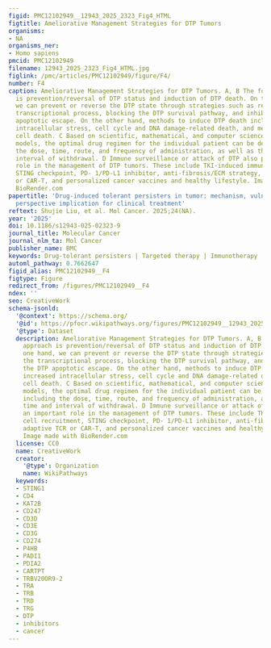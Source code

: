 ```yaml
---
figid: PMC12102949__12943_2025_2323_Fig4_HTML
figtitle: Ameliorative Management Strategies for DTP Tumors
organisms:
- NA
organisms_ner:
- Homo sapiens
pmcid: PMC12102949
filename: 12943_2025_2323_Fig4_HTML.jpg
figlink: /pmc/articles/PMC12102949/figure/F4/
number: F4
caption: Ameliorative Management Strategies for DTP Tumors. A, B The focused approach
  is prevention/reversal of DTP status and induction of DTP death. On the one hand,
  we can prevent or reverse the DTP state through strategies such as regulating the
  transcriptional process, blocking the DTP survival pathway, and inhibiting the DTP
  apoptotic escape. On the other hand, methods to induce DTP death include increased
  intracellular stress, cell cycle and DNA damage-related death, and metabolism-related
  cell death. C Based on scientific, mathematical, and computer science-based mathematical
  models, the optimal drug regimen for the individual patient can be determined, including
  the dose, time, route, and frequency of administration, as well as the time and
  interval of withdrawal. D Immune surveillance or attack of DTP also plays an important
  role in the management of DTP tumors. These include TKI-induced immune cell recruitment,
  STING checkpoint, PD- 1/PD-L1 inhibitor, anti-fibrosis/ECM strategy, adaptive TCR
  or CAR-T, and personalized cancer vaccines and healthy lifestyle. Image made with
  BioRender.com
papertitle: 'Drug-induced tolerant persisters in tumor: mechanism, vulnerability and
  perspective implication for clinical treatment'
reftext: Shujie Liu, et al. Mol Cancer. 2025;24(NA).
year: '2025'
doi: 10.1186/s12943-025-02323-9
journal_title: Molecular Cancer
journal_nlm_ta: Mol Cancer
publisher_name: BMC
keywords: Drug-tolerant persisters | Targeted therapy | Immunotherapy | Immunoregulation
automl_pathway: 0.7662647
figid_alias: PMC12102949__F4
figtype: Figure
redirect_from: /figures/PMC12102949__F4
ndex: ''
seo: CreativeWork
schema-jsonld:
  '@context': https://schema.org/
  '@id': https://pfocr.wikipathways.org/figures/PMC12102949__12943_2025_2323_Fig4_HTML.html
  '@type': Dataset
  description: Ameliorative Management Strategies for DTP Tumors. A, B The focused
    approach is prevention/reversal of DTP status and induction of DTP death. On the
    one hand, we can prevent or reverse the DTP state through strategies such as regulating
    the transcriptional process, blocking the DTP survival pathway, and inhibiting
    the DTP apoptotic escape. On the other hand, methods to induce DTP death include
    increased intracellular stress, cell cycle and DNA damage-related death, and metabolism-related
    cell death. C Based on scientific, mathematical, and computer science-based mathematical
    models, the optimal drug regimen for the individual patient can be determined,
    including the dose, time, route, and frequency of administration, as well as the
    time and interval of withdrawal. D Immune surveillance or attack of DTP also plays
    an important role in the management of DTP tumors. These include TKI-induced immune
    cell recruitment, STING checkpoint, PD- 1/PD-L1 inhibitor, anti-fibrosis/ECM strategy,
    adaptive TCR or CAR-T, and personalized cancer vaccines and healthy lifestyle.
    Image made with BioRender.com
  license: CC0
  name: CreativeWork
  creator:
    '@type': Organization
    name: WikiPathways
  keywords:
  - STING1
  - CD4
  - KAT2B
  - CD247
  - CD3D
  - CD3E
  - CD3G
  - CD274
  - P4HB
  - PADI1
  - PDIA2
  - CARTPT
  - TRBV20OR9-2
  - TRA
  - TRB
  - TRD
  - TRG
  - DTP
  - inhibitors
  - cancer
---
```

